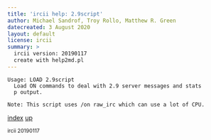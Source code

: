```yaml
---
title: 'ircii help: 2.9script'
author: Michael Sandrof, Troy Rollo, Matthew R. Green
datecreated: 3 August 2020
layout: default
license: ircii
summary: >
  ircii version: 20190117
  create with help2md.pl
---
```

```
Usage: LOAD 2.9script
  Load ON commands to deal with 2.9 server messages and stats
  p output.

Note: This script uses /on raw_irc which can use a lot of CPU.
```

[index](index.html)
[up](..)

<small> ircii 20190117 </small>
